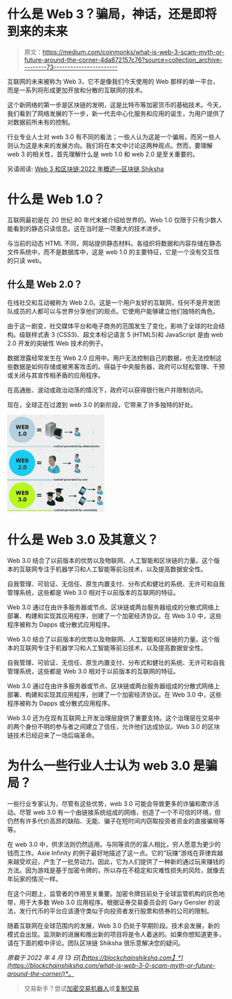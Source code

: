 # 什么是 Web 3？骗局，神话，还是即将到来的未来

> 原文：<https://medium.com/coinmonks/what-is-web-3-scam-myth-or-future-around-the-corner-4da872157c76?source=collection_archive---------73----------------------->

互联网的未来被称为 Web 3，它不是像我们今天使用的 Web 那样的单一平台，而是一系列将形成更加开放和分散的互联网的技术。

这个新网络的第一步是区块链的发明，这是比特币等加密货币的基础技术。今天，我们看到了网络发展的下一步，新一代去中心化服务和应用的诞生，为用户提供了对数据前所未有的控制。

行业专业人士对 web 3.0 有不同的看法；一些人认为这是一个骗局，而另一些人则认为这是未来的发展方向。我们将在本文中讨论这两种观点。然而，要理解 web 3 的相关性，首先理解什么是 web 1.0 和 web 2.0 是至关重要的。

另请阅读: [Web 3 和区块链:2022 年概述—区块链 Shiksha](https://blockchainshiksha.com/web-3-and-blockchain-overview-for-2022/)

# 什么是 Web 1.0？

互联网最初是在 20 世纪 80 年代末被介绍给世界的。Web 1.0 仅限于只有少数人能看到的静态只读信息。这在当时是一项重大的技术进步。

与当前的动态 HTML 不同，网站提供静态材料。各组织将数据和内容存储在静态文件系统中，而不是数据库中，这是 web 1.0 的主要特征，它是一个没有交互性的只读 web。

## 什么是 Web 2.0？

在线社交和互动被称为 Web 2.0。这是一个用户友好的互联网，任何不是开发团队成员的人都可以与世界分享他们的观点。它使用户能够建立他们独特的角色。

由于这一剧变，社交媒体平台和电子商务的范围发生了变化，影响了全球的社会结构。级联样式表 3 (CSS3)、超文本标记语言 5 (HTML5)和 JavaScript 是由 web 2.0 开发的突破性 Web 技术的例子。

数据泄露经常发生在 Web 2.0 应用中。用户无法控制自己的数据，也无法控制这些数据是如何存储或被黑客攻击的。得益于中央服务器，政府可以轻松管理、干预或关闭与其宣传相矛盾的应用程序。

在高通胀、波动或政治动荡的情况下，政府可以获得银行账户并限制访问。

现在，全球正在过渡到 web 3.0 的新阶段，它带来了许多独特的好处。

![](img/48f7ae9e121d1c19c072c2445319b487.png)

# 什么是 Web 3.0 及其意义？

Web 3.0 结合了以前版本的优势以及物联网、人工智能和区块链的力量。这个版本的互联网专注于机器学习和人工智能等前沿技术，以及提高数据安全性。

自我管理、可验证、无信任、原生内置支付、分布式和健壮的系统、无许可和自我管理系统，这些都是 Web 3.0 相对于以前版本的互联网的特征。

Web 3.0 通过在由许多服务器或节点、区块链或两台服务器组成的分散式网络上部署、构建和实现其应用程序，创建了一个加密经济协议。在 Web 3.0 中，这些程序被称为 Dapps 或分散式应用程序。

Web 3.0 结合了以前版本的优势以及物联网、人工智能和区块链的力量。这个版本的互联网专注于机器学习和人工智能等前沿技术，以及提高数据安全性。

自我管理、可验证、无信任、原生内置支付、分布式和健壮的系统、无许可和自我管理系统，这些都是 Web 3.0 相对于以前版本的互联网的特征。

Web 3.0 通过在由许多服务器或节点、区块链或两台服务器组成的分散式网络上部署、构建和实现其应用程序，创建了一个加密经济协议。在 Web 3.0 中，这些程序被称为 Dapps 或分散式应用程序。

Web 3.0 还为在现有互联网上开发治理层提供了重要支持。这个治理层在交易中的两个身份不明的参与者之间建立了信任，允许他们达成协议。Web 3.0 的区块链技术已经迎来了一场后端革命。

# 为什么一些行业人士认为 web 3.0 是骗局？

一些行业专家认为，尽管有这些优势，web 3.0 可能会导致更多的诈骗和欺诈活动。尽管 web 3.0 有一个由链接系统组成的网络，创造了一个不可信的环境，但仍然有许多代价高昂的缺陷、无能、骗子在短时间内窃取投资者资金的直接骗局等等。

在 web 3.0 中，供求法则仍然适用。与同等资历的富人相比，穷人愿意为更少的钱而工作。Axie Infinity 的例子最好地描述了这一点。它的“玩赚”游戏在菲律宾越来越受欢迎，产生了一批劳动力。因此，它为人们提供了一种新的通过玩来赚钱的方法。因为游戏是基于加密令牌的，所以存在不稳定和灾难性损失的风险，就像去年玩家的情况一样。

在这个问题上，监管者的作用至关重要。加密令牌目前处于全球监管机构的灰色地带，用于大多数 Web 3.0 应用程序。根据证券交易委员会的 Gary Gensler 的说法，发行代币的平台应该遵守类似于向投资者发行股票和债券的公司的限制。

随着互联网在全球范围内的发展，Web 3.0 仍处于早期阶段。技术会发展，新的模式会出现。监测新的进展和推出新的项目将是令人着迷的。如果你想知道更多，请在下面的框中评论。团队区块链 Shiksha 很乐意解决您的疑问。

*原载于 2022 年 4 月 13 日*[*【https://blockchainshiksha.com】*](https://blockchainshiksha.com/what-is-web-3-0-scam-myth-or-future-around-the-corner/)*。*

> 交易新手？尝试[加密交易机器人](/coinmonks/crypto-trading-bot-c2ffce8acb2a)或[复制交易](/coinmonks/top-10-crypto-copy-trading-platforms-for-beginners-d0c37c7d698c)